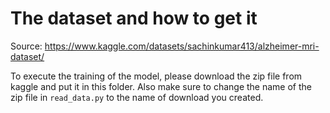 # The dataset and how to get it
Source: https://www.kaggle.com/datasets/sachinkumar413/alzheimer-mri-dataset/

To execute the training of the model, please download the zip file from kaggle and put it in this folder. Also make sure to change the name of the zip file in `read_data.py` to the name of download you created.